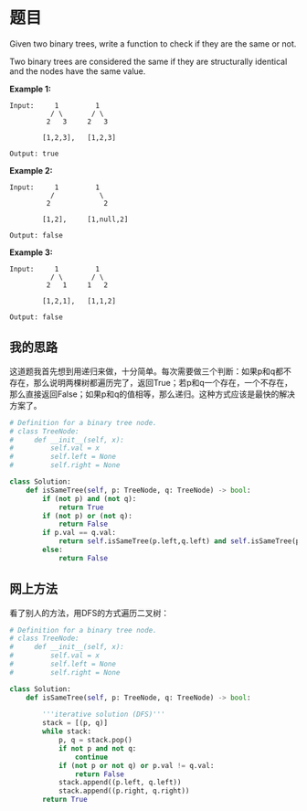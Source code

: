 # 题目

Given two binary trees, write a function to check if they are the same or not.

Two binary trees are considered the same if they are structurally identical and the nodes have the same value.

**Example 1:**

```
Input:     1         1
          / \       / \
         2   3     2   3

        [1,2,3],   [1,2,3]

Output: true
```

**Example 2:**

```
Input:     1         1
          /           \
         2             2

        [1,2],     [1,null,2]

Output: false
```

**Example 3:**

```
Input:     1         1
          / \       / \
         2   1     1   2

        [1,2,1],   [1,1,2]

Output: false
```

## 我的思路

这道题我首先想到用递归来做，十分简单。每次需要做三个判断：如果p和q都不存在，那么说明两棵树都遍历完了，返回True；若p和q一个存在，一个不存在，那么直接返回False；如果p和q的值相等，那么递归。这种方式应该是最快的解决方案了。

```python
# Definition for a binary tree node.
# class TreeNode:
#     def __init__(self, x):
#         self.val = x
#         self.left = None
#         self.right = None

class Solution:
    def isSameTree(self, p: TreeNode, q: TreeNode) -> bool:
        if (not p) and (not q):
            return True
        if (not p) or (not q):
            return False
        if p.val == q.val:
            return self.isSameTree(p.left,q.left) and self.isSameTree(p.right,q.right)
        else:
            return False
```

## 网上方法

看了别人的方法，用DFS的方式遍历二叉树：

```python
# Definition for a binary tree node.
# class TreeNode:
#     def __init__(self, x):
#         self.val = x
#         self.left = None
#         self.right = None

class Solution:
    def isSameTree(self, p: TreeNode, q: TreeNode) -> bool:
        
        '''iterative solution (DFS)'''
        stack = [(p, q)]
        while stack:
            p, q = stack.pop()
            if not p and not q:
                continue
            if (not p or not q) or p.val != q.val:
                return False
            stack.append((p.left, q.left))
            stack.append((p.right, q.right))
        return True
```

